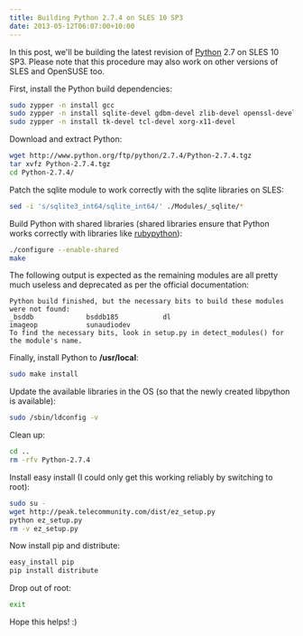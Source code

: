 ```yaml
---
title: Building Python 2.7.4 on SLES 10 SP3
date: 2013-05-12T06:07:00+10:00
---
```


In this post, we'll be building the latest revision of
[Python](http://www.python.org/) 2.7 on SLES 10 SP3.  Please note that this
procedure may also work on other versions of SLES and OpenSUSE too.

First, install the Python build dependencies:

```bash
sudo zypper -n install gcc
sudo zypper -n install sqlite-devel gdbm-devel zlib-devel openssl-devel ncurses-devel readline-devel
sudo zypper -n install tk-devel tcl-devel xorg-x11-devel
```

Download and extract Python:

```bash
wget http://www.python.org/ftp/python/2.7.4/Python-2.7.4.tgz
tar xvfz Python-2.7.4.tgz
cd Python-2.7.4/
```

Patch the sqlite module to work correctly with the sqlite libraries on SLES:

```bash
sed -i 's/sqlite3_int64/sqlite_int64/' ./Modules/_sqlite/*
```

Build Python with shared libraries (shared libraries ensure that Python works
correctly with libraries like [rubypython](http://rubypython.rubyforge.org/)):

```bash
./configure --enable-shared
make
```

The following output is expected as the remaining modules are all pretty much
useless and deprecated as per the official documentation:

```
Python build finished, but the necessary bits to build these modules were not found:
_bsddb             bsddb185           dl
imageop            sunaudiodev
To find the necessary bits, look in setup.py in detect_modules() for the module's name.
```

Finally, install Python to **/usr/local**:

```bash
sudo make install
```

Update the available libraries in the OS (so that the newly created libpython
is available):

```bash
sudo /sbin/ldconfig -v
```

Clean up:

```bash
cd ..
rm -rfv Python-2.7.4
```

Install easy install (I could only get this working reliably by switching to
root):

```bash
sudo su -
wget http://peak.telecommunity.com/dist/ez_setup.py
python ez_setup.py
rm -v ez_setup.py
```

Now install pip and distribute:

```bash
easy_install pip
pip install distribute
```

Drop out of root:

```bash
exit
```

Hope this helps! :)
